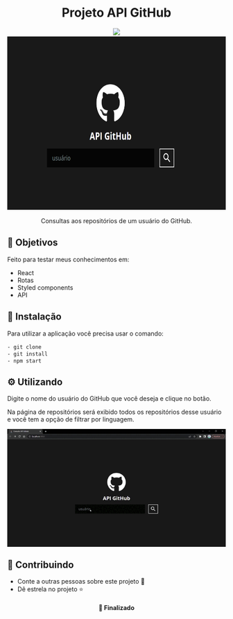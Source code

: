 <h1  align="center">Projeto API GitHub</h1>
<div align="center">
<img src="https://img.shields.io/static/v1?label=Projeto&message=React&color=00BFFF&style=for-the-badge&logo=ghost"/>
  
</div>
<div align="center">
<img height="400px" src="https://github.com/OliveiraJess/projeto-api-github/blob/main/public/image.png" alt="orleans/sc e orleans/us" />
</div>


<p align="center">Consultas aos repositórios de um usuário do GitHub.</p>


<h2>🚀 Objetivos</h2>

<p>Feito para testar meus conhecimentos em: </p>
<ul>
  <li>React</li>
  <li>Rotas</li>
  <li>Styled components</li>
  <li>API</li>
</ul>

<h2>🔧 Instalação</h2>

<p>Para utilizar a aplicação você precisa usar o comando: </p>

```
- git clone
- git install
- npm start
```
<h2>⚙️ Utilizando</h2>

<p>Digite o nome do usuário do GitHub que você deseja e clique no botão.</p>

<p>Na página de repositórios será exibido todos os repositórios desse usuário e você tem a opção de filtrar por linguagem.</p>

<div align="center">
  <img align="center" alt="Jess-Avatar" src="https://github.com/OliveiraJess/projeto-api-github/blob/main/public/gif/usability.gif"/>
</div>


<h2>🤝 Contribuindo </h2>

* Conte a outras pessoas sobre este projeto 📢
* Dê estrela no projeto ⭐️

<h4 align="center">📌 Finalizado</h4>





